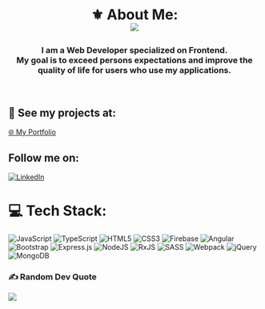 # <p align="center">⚜️ About Me: <br>[![](https://visitcount.itsvg.in/api?id=Javierbscn&icon=8&color=0)](https://visitcount.itsvg.in)</p> 

### <p align="center">I am a Web Developer specialized on Frontend.<br>My goal is to exceed persons expectations and improve the quality of life for users who use my applications.</p>
<br>

## 💼 See my projects at:
[🌐 My Portfolio](https://javierbscn.web.app/)
<br>

##  Follow me on:
[![LinkedIn](https://img.shields.io/badge/LinkedIn-%230077B5.svg?logo=linkedin&logoColor=white?style=for-the-badge)](https://linkedin.com/in/https://www.linkedin.com/in/javier-boscan/)
<br>

# 💻 Tech Stack:
![JavaScript](https://img.shields.io/badge/javascript-%23323330.svg?style=for-the-badge&logo=javascript&logoColor=%23F7DF1E) ![TypeScript](https://img.shields.io/badge/typescript-%23007ACC.svg?style=for-the-badge&logo=typescript&logoColor=white) ![HTML5](https://img.shields.io/badge/html5-%23E34F26.svg?style=for-the-badge&logo=html5&logoColor=white) ![CSS3](https://img.shields.io/badge/css3-%231572B6.svg?style=for-the-badge&logo=css3&logoColor=white) ![Firebase](https://img.shields.io/badge/firebase-%23039BE5.svg?style=for-the-badge&logo=firebase) ![Angular](https://img.shields.io/badge/angular-%23DD0031.svg?style=for-the-badge&logo=angular&logoColor=white) ![Bootstrap](https://img.shields.io/badge/bootstrap-%23563D7C.svg?style=for-the-badge&logo=bootstrap&logoColor=white) ![Express.js](https://img.shields.io/badge/express.js-%23404d59.svg?style=for-the-badge&logo=express&logoColor=%2361DAFB) ![NodeJS](https://img.shields.io/badge/node.js-6DA55F?style=for-the-badge&logo=node.js&logoColor=white) ![RxJS](https://img.shields.io/badge/rxjs-%23B7178C.svg?style=for-the-badge&logo=reactivex&logoColor=white) ![SASS](https://img.shields.io/badge/SASS-hotpink.svg?style=for-the-badge&logo=SASS&logoColor=white) ![Webpack](https://img.shields.io/badge/webpack-%238DD6F9.svg?style=for-the-badge&logo=webpack&logoColor=black) ![jQuery](https://img.shields.io/badge/jquery-%230769AD.svg?style=for-the-badge&logo=jquery&logoColor=white) ![MongoDB](https://img.shields.io/badge/MongoDB-%234ea94b.svg?style=for-the-badge&logo=mongodb&logoColor=white)
<br>

### ✍️ Random Dev Quote
![](https://quotes-github-readme.vercel.app/api?type=horizontal&theme=radical)
